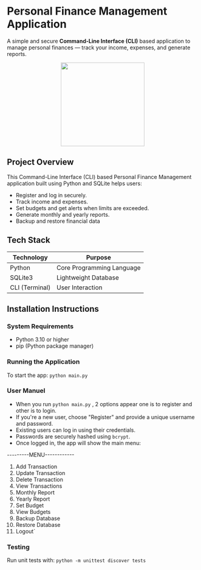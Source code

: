 # Personal Finance Management Application

A simple and secure **Command-Line Interface (CLI)** based application to manage personal finances — track your income, expenses, and generate reports.

<p align="center">
  <img src="https://img.freepik.com/premium-vector/online-mobile-payment-banking-service-concept-woman-pays-with-mobile-phone-successfully-safely-flat-vector-modern-illustration_566886-9730.jpg" width="220" height="220">
</p>

## Project Overview
 This Command-Line Interface (CLI) based Personal Finance Management application built using Python and SQLite helps users:  
 * Register and log in securely.
 * Track income and expenses.
 * Set budgets and get alerts when limits are exceeded.
 * Generate monthly and yearly reports.
 * Backup and restore financial data

##  Tech Stack

| Technology   | Purpose                    |
|-------------|-----------------------------|
| Python       | Core Programming Language   |
| SQLite3      | Lightweight Database        |
| CLI (Terminal)| User Interaction           |

## Installation Instructions

###  System Requirements
* Python 3.10 or higher
* pip (Python package manager)

### Running the Application
To start the app: `python main.py`

### User Manuel  
-  When you run `python main.py` , 2 options appear one is to register and other is to login.  
- If you're a new user, choose "Register" and provide a unique username and password.
- Existing users can log in using their credentials.
- Passwords are securely hashed using `bcrypt`.
- Once logged in, the app will show the main menu:
  
---------MENU------------
1. Add Transaction
2. Update Transaction
3. Delete Transaction
4. View Transactions
5. Monthly Report
6. Yearly Report
7. Set Budget
8. View Budgets
9. Backup Database
10. Restore Database
11. Logout`





###  Testing  
Run unit tests with:  `python -m unittest discover tests`






